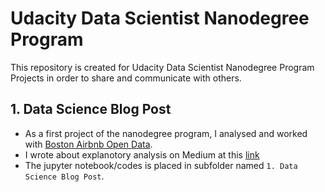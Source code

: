 # Udacity Data Scientist Nanodegree Program
This repository is created for Udacity Data Scientist Nanodegree Program Projects in order to share and communicate with others.

## 1. Data Science Blog Post
* As a first project of the nanodegree program, I analysed and worked with [Boston Airbnb Open Data](https://www.kaggle.com/airbnb/boston). 
* I wrote about explanotory analysis on Medium at this [link](https://medium.com/@dzakyputra/the-best-countries-for-developers-to-work-in-ec162887f82f?source=friends_link&sk=bab44fcb676ff5ca50a46a65af263690) 
* The jupyter notebook/codes is placed in subfolder named `1. Data Science Blog Post`.
